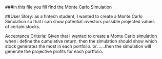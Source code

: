 ###in this file you fill find the Monte Carlo Simulation

##User Story: as a fintech student, I wanted to create a Monte Carlo Simulation so that i can show potential investors 
possible projected values of certain stocks. 

Acceptance Criteria: Given that I wanted to create a Monte Carlo simulation when i define the cumulative return, then the 
simulation should show which stock generates the most in each portfolio. or. .....then the simulation will generate the
projective profits for each portfolio.  
